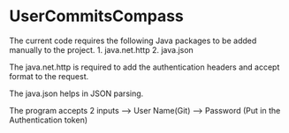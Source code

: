 # UserCommitsCompass

The current code requires the following Java packages to be added manually to the project.
	1. java.net.http
	2. java.json

The java.net.http is required to add the authentication headers and accept format to the request.

The java.json helps in JSON parsing.

The program accepts 2 inputs
--> User Name(Git)
--> Password (Put in the Authentication token)